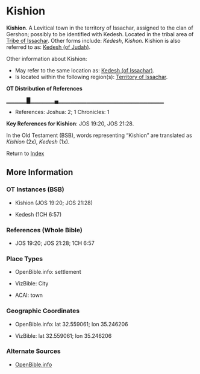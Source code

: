 # Kishion
**Kishion**. 
A Levitical town in the territory of Issachar, assigned to the clan of Gershon; possibly to be identified with Kedesh. 
Located in the tribal area of [Tribe of Issachar](../../../groups/md/acai/Issachar.md). 
Other forms include: 
*Kedesh*, *Kishon*. 
Kishion is also referred to as: 
[Kedesh (of Judah)](Kedesh.2.md). 




Other information about Kishion:


* May refer to the same location as: 
[Kedesh (of Issachar)](Kedesh.3.md). 
* Is located within the following region(s): 
[Territory of Issachar](TerritoryOfIssachar.md). 


**OT Distribution of References**

▁▁▁▁▁█▁▁▁▁▁▁▄▁▁▁▁▁▁▁▁▁▁▁▁▁▁▁▁▁▁▁▁▁▁▁▁▁▁
* References: Joshua: 2; 1 Chronicles: 1



**Key References for Kishion**: 
JOS 19:20, JOS 21:28. 


In the Old Testament (BSB), words representing “Kishion” are translated as 
*Kishion* (2x), *Kedesh* (1x). 




Return to [Index](00-Index.md)

## More Information

### OT Instances (BSB)

* Kishion (JOS 19:20; JOS 21:28)

* Kedesh (1CH 6:57)



### References (Whole Bible)

* JOS 19:20; JOS 21:28; 1CH 6:57


### Place Types

* OpenBible.info: settlement

* VizBible: City

* ACAI: town



### Geographic Coordinates

* OpenBible.info: lat 32.559061; lon 35.246206

* VizBible: lat 32.559061; lon 35.246206



### Alternate Sources

* [OpenBible.info](https://www.openbible.info/geo/ancient/a20364a)



